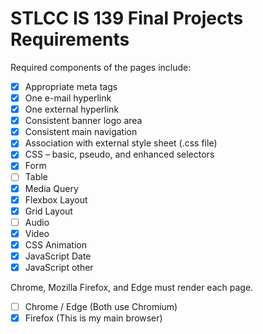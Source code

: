 # STLCC IS 139 Final Projects Requirements

Required components of the pages include:

- [x] Appropriate meta tags
- [x] One e-mail hyperlink
- [x] One external hyperlink
- [x] Consistent banner logo area
- [x] Consistent main navigation
- [x] Association with external style sheet (.css file)
- [x] CSS – basic, pseudo, and enhanced selectors
- [x] Form
- [ ] Table
- [x] Media Query
- [x] Flexbox Layout
- [x] Grid Layout
- [ ] Audio
- [x] Video
- [x] CSS Animation
- [x] JavaScript Date
- [x] JavaScript other

Chrome, Mozilla Firefox, and Edge must render each page.

- [ ] Chrome / Edge (Both use Chromium)
- [x] Firefox (This is my main browser)

